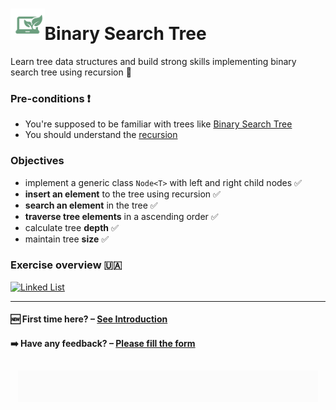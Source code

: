 # <img src="https://raw.githubusercontent.com/bobocode-projects/resources/master/image/logo_transparent_background.png" height=50/>Binary Search Tree
Learn tree data structures and build strong skills implementing binary search tree using recursion 💪

### Pre-conditions ❗️
* You're supposed to be familiar with trees like [Binary Search Tree](https://en.wikipedia.org/wiki/Binary_search_tree)
* You should understand the [recursion](https://en.wikipedia.org/wiki/Recursion_(computer_science))

### Objectives
* implement a generic class `Node<T>` with left and right child nodes ✅
* **insert  an element** to the tree using recursion ✅
* **search an element** in the tree ✅
* **traverse tree elements** in a ascending order ✅
* calculate tree **depth** ✅
* maintain tree **size** ✅


### Exercise overview 🇺🇦
[![Linked List](https://yt-embed.herokuapp.com/embed?v=alxzyWswCVg)](https://youtu.be/alxzyWswCVg)

---
#### 🆕 First time here? – [See Introduction](https://github.com/bobocode-projects/java-fundamentals-course/tree/main/0-0-intro#introduction)
#### ➡️ Have any feedback? – [Please fill the form ](https://forms.gle/7U9XZHuTtT5xpjXR6)

##
<div align="center"><img src="https://raw.githubusercontent.com/bobocode-projects/resources/master/animation/GitHub%20Star_3.gif" height=50/></div>
